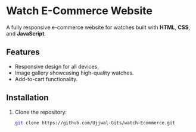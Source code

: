 # Watch E-Commerce Website

A fully responsive e-commerce website for watches built with **HTML**, **CSS**, and **JavaScript**.

## Features
- Responsive design for all devices.
- Image gallery showcasing high-quality watches.
- Add-to-cart functionality.

## Installation
1. Clone the repository:
   ```bash
   git clone https://github.com/Ujjwal-Gits/watch-Ecommerce.git
